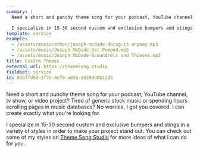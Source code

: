```yaml
---
summary: |
  Need a short and punchy theme song for your podcast, YouTube channel, tv show, or video project? Tired of generic stock music or spending hours scrolling pages in music databases? No worries, I got you covered. I can create exactly what you're looking for.

  I specialize in 15-30 second custom and exclusive bumpers and stings in a variety of styles in order to make your project stand out.
template: service
example:
  - /assets/music/other/joseph-mcdade-doing-it-anyway.mp3
  - /assets/music/Joseph McDade-Get Pumped.mp3
  - /assets/music/Joseph McDade-Scoundrels and Thieves.mp3
title: Custom Themes
external_url: https://themesong.studio
fieldset: service
id: 01bffd50-2f7c-4ef6-a82b-8d39dd0b12d5
---
```

Need a short and punchy theme song for your podcast, YouTube channel, tv show, or video project? Tired of generic stock music or spending hours scrolling pages in music databases? No worries, I got you covered. I can create exactly what you're looking for.

I specialize in 15-30 second custom and exclusive bumpers and stings in a variety of styles in order to make your project stand out. You can check out some of my styles on [Theme Song Studio](https://themesong.studio) for more ideas of what I can do for you.
